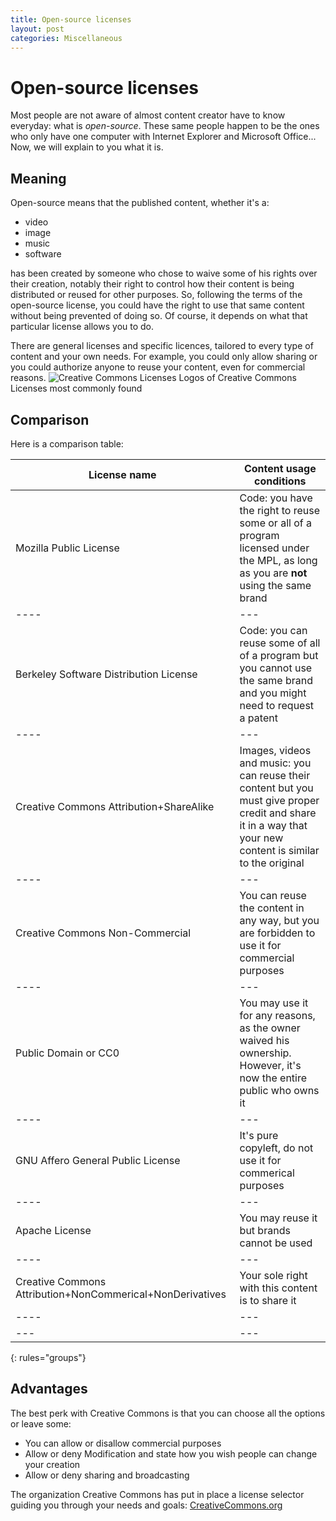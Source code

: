 ```yaml
---
title: Open-source licenses
layout: post
categories: Miscellaneous
---
```

# Open-source licenses

Most people are not aware of almost content creator have to know everyday: what is _open-source_.
These same people happen to be the ones who only have one computer with Internet Explorer and Microsoft Office...
Now, we will explain to you what it is.

## Meaning
Open-source means that the published content, whether it's a:
- video
- image
- music
- software

has been created by someone who chose to waive some of his rights over their creation, notably their right to control how their content is being distributed or reused for other purposes.
So, following the terms of the open-source license, you could have the right to use that same content without being prevented of doing so.
Of course, it depends on what that particular license allows you to do.


There are general licenses and specific licences, tailored to every type of content and your own needs.
For example, you could only allow sharing or you could authorize anyone to reuse your content, even for commercial reasons.
![Creative Commons Licenses](https://www.icnsoft.org/wp-content/uploads/2018/04/creative-commons-783531_1280.png)
Logos of Creative Commons Licenses most commonly found


## Comparison
Here is a comparison table:

| License name                                                | Content usage conditions                                                                                                                                                |
| --------                                                    |---                                   															|
| Mozilla Public License                                      | Code: you have the right to reuse some or all of a program licensed under the MPL, as long as you are **not** using the same brand                 	|
|----							      |---																			|
| Berkeley Software Distribution License                      | Code: you can reuse some of all of a program but you cannot use the same brand and you might need to request a patent                                   |
|----							      |---																			|
| Creative Commons Attribution+ShareAlike                     | Images, videos and music: you can reuse their content but you must give proper credit and share it in a way that your new content is similar to the original |
|----							      |---																			|
| Creative Commons Non-Commercial                             | You can reuse the content in any way, but you are forbidden to use it for commercial purposes  								|
|----                                                         |---																			|
| Public Domain or CC0                                        | You may use it for any reasons, as the owner waived his ownership. However, it's now the entire public who owns it 					|
|----                                                         |---																			|
| GNU Affero General Public License                           | It's pure copyleft, do not use it for commerical purposes 												|
|----                                                         |---															
| Apache License                                              | You may reuse it but brands cannot be used
|----                                                         |---
| Creative Commons Attribution+NonCommerical+NonDerivatives   | Your sole right with this content is to share it |
|----                                                         |---
|---                                                          |---
{: rules="groups"}

## Advantages
The best perk with Creative Commons is that you can choose all the options or leave some:
- You can allow or disallow commercial purposes
- Allow or deny Modification and state how you wish people can change your creation
- Allow or deny sharing and broadcasting


The organization Creative Commons has put in place a license selector guiding you through your needs and goals: [CreativeCommons.org](https://creativecommons.org/choose/)
